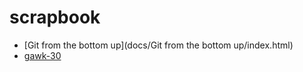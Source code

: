 scrapbook
=========

- [Git from the bottom up](docs/Git from the bottom up/index.html)
- [gawk-30](docs/gawk-30/gawk_toc.html)
